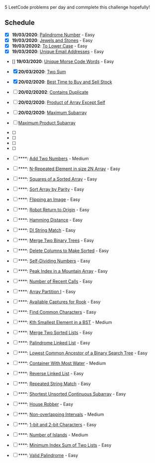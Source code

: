 
5 LeetCode problems per day and commplete this challenge hopefully! 

## Schedule
- [x] **19/03/2020**: [Palindrome Number](https://leetcode.com/problems/palindrome-number/) - Easy
- [x] **19/03/2020**: [Jewels and Stones](https://leetcode.com/problems/jewels-and-stones/) - Easy
- [x] **19/03/20202**: [To Lower Case](https://leetcode.com/problems/to-lower-case/) - Easy
- [x] **19/03/2020**: [Unique Email Addresses](https://leetcode.com/problems/unique-email-addresses/) - Easy
- [] **19/03/2020**: [Unique Morse Code Words](https://leetcode.com/problems/unique-morse-code-words/) - Easy
- [x]  **20/03/2020**: [Two Sum](https://leetcode.com/problems/two-sum/)
- [x] **20/02/2020**: [Best Time to Buy and Sell Stock](https://leetcode.com/problems/best-time-to-buy-and-sell-stock/)
- [ ] **20/02/20202**: [Contains Duplicate](https://leetcode.com/problems/contains-duplicate/)
- [ ] **20/02/2020**: [Product of Array Except Self](https://leetcode.com/problems/product-of-array-except-self/)
- [ ] **20/02/2020**: [Maximum Subarray](https://leetcode.com/problems/maximum-subarray/)
- [ ] [Maximum Product Subarray](https://leetcode.com/problems/maximum-product-subarray/)
- [ ] [Find Minimum in Rotated Sorted Array]: (https://leetcode.com/problems/find-minimum-in-rotated-sorted-array/)
- [ ] [Search in Rotated Sorted Array]: (https://leetcode.com/problems/search-in-rotated-sorted-array/)
- [ ] [3Sum]:  (https://leetcode.com/problems/3sum/)
- [ ] [Container With Most Water]: (https://leetcode.com/problems/container-with-most-water/)

- [ ] ****: [Add Two Numbers](https://leetcode.com/problems/add-two-numbers/) - Medium
- [ ] ****: [N-Repeated Element in size 2N Array](https://leetcode.com/problems/n-repeated-element-in-size-2n-array/) - Easy
- [ ] ****: [Squares of a Sorted Array](https://leetcode.com/problems/squares-of-a-sorted-array/) - Easy
- [ ] ****: [Sort Array by Parity](https://leetcode.com/problems/sort-array-by-parity/) - Easy
- [ ] ****: [Flipping an Image](https://leetcode.com/problems/flipping-an-image/) - Easy
- [ ] ****: [Robot Return to Origin](https://leetcode.com/problems/robot-return-to-origin/) - Easy
- [ ] ****: [Hamming Distance](https://leetcode.com/problems/hamming-distance) - Easy
- [ ] ****: [DI String Match](https://leetcode.com/problems/di-string-match) - Easy
- [ ] ****: [Merge Two Binary Trees](https://leetcode.com/problems/merge-two-binary-trees) - Easy
- [ ] ****: [Delete Columns to Make Sorted](https://leetcode.com/problems/delete-columns-to-make-sorted) - Easy
- [ ] ****: [Self-Dividing Numbers](https://leetcode.com/problems/self-dividing-numbers) - Easy
- [ ] ****: [Peak Index in a Mountain Array](https://leetcode.com/problems/peak-index-in-a-mountain-array) - Easy
- [ ] ****: [Number of Recent Calls](https://leetcode.com/problems/number-of-recent-calls) - Easy
- [ ] ****: [Array Partition I](https://leetcode.com/problems/array-partition-i) - Easy
- [ ] ****: [Available Captures for Rook](https://leetcode.com/problems/available-captures-for-rook) - Easy
- [ ] ****: [Find Common Characters](https://leetcode.com/problems/find-common-characters) - Easy
- [ ] ****: [Kth Smallest Element in a BST](https://leetcode.com/problems/kth-smallest-element-in-a-bst/) - Medium
- [ ] ****: [Merge Two Sorted Lists](https://leetcode.com/problems/merge-two-sorted-lists/) - Easy
- [ ] ****: [Palindrome Linked List](https://leetcode.com/problems/palindrome-linked-list/) - Easy
- [ ] ****: [Lowest Common Ancestor of a Binary Search Tree](https://leetcode.com/problems/lowest-common-ancestor-of-a-binary-search-tree/) - Easy
- [ ] ****: [Container With Most Water](https://leetcode.com/problems/container-with-most-water/) - Medium
- [ ] ****: [Reverse Linked List](https://leetcode.com/problems/reverse-linked-list/) - Easy
- [ ] ****: [Repeated String Match](https://leetcode.com/problems/repeated-string-match/) - Easy
- [ ] ****: [Shortest Unsorted Continuous Subarray](https://leetcode.com/problems/shortest-unsorted-continuous-subarray/) - Easy
- [ ] ****: [House Robber](https://leetcode.com/problems/house-robber/) - Easy
- [ ] ****: [Non-overlapping Intervals](https://leetcode.com/problems/non-overlapping-intervals/) - Medium
- [ ] ****: [1-bit and 2-bit Characters](https://leetcode.com/problems/1-bit-and-2-bit-characters/) - Easy
- [ ] ****: [Number of Islands](https://leetcode.com/problems/number-of-islands/) - Medium
- [ ] ****: [Minimum Index Sum of Two Lists](https://leetcode.com/problems/minimum-index-sum-of-two-lists/) - Easy
- [ ] ****: [Valid Palindrome](https://leetcode.com/problems/valid-palindrome/) - Easy
